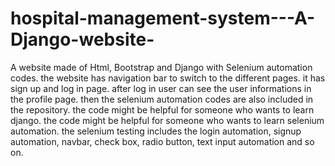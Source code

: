 # hospital-management-system---A-Django-website-
A website made of Html, Bootstrap and Django with Selenium automation codes.
the website has navigation bar to switch to the different pages.
it has sign up and log in page.
after log in user can see the user informations in the profile page.
then the selenium automation codes are also included in the repository.
the code might be helpful for someone who wants to learn django.
the code might be helpful for someone who wants to learn selenium automation.
the selenium testing includes the login automation, signup automation, navbar, check box, radio button, text input automation and so on.
